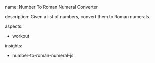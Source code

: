 name: Number To Roman Numeral Converter

description: Given a list of numbers, convert them to Roman numerals.

aspects:
  - workout

insights:
  - number-to-roman-numeral-js